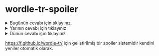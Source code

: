 # wordle-tr-spoiler

<details>
  <summary>Bugünün cevabı için tıklayınız.</summary>
  <br>
    <b> iplik </b>
</details>

<details>
  <summary>Yarının cevabı için tıklayınız</summary>
  <br>
   <b> selim </b>
</details>

<details>
  <summary>Dünün cevabı için tıklayınız </summary>
  <br>
  <b> statü </b>
</details>

https://f.github.io/wordle-tr/ için geliştirilmiş bir spoiler sistemidir kendini yeniler otomatik olarak.

